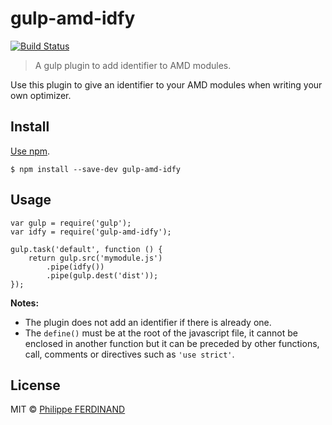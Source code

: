 # gulp-amd-idfy
[![Build Status](https://travis-ci.org/pferdinand/gulp-amd-idfy.svg?branch=master)](https://travis-ci.org/pferdinand/gulp-amd-idfy)
> A gulp plugin to add identifier to AMD modules.

Use this plugin to give an identifier to your AMD modules when writing your own optimizer.

## Install
[Use npm](https://docs.npmjs.com/cli/install).

```
$ npm install --save-dev gulp-amd-idfy
```

## Usage
```
var gulp = require('gulp');
var idfy = require('gulp-amd-idfy');
 
gulp.task('default', function () {
	return gulp.src('mymodule.js')
		.pipe(idfy())
		.pipe(gulp.dest('dist'));
});
```

**Notes:**

* The plugin does not add an identifier if there is already one.
* The `define()` must be at the root of the javascript file, it cannot be enclosed in another function but it can be preceded by other functions, call, comments or directives such as `'use strict'`. 


## License

MIT © [Philippe FERDINAND](https://github.com/pferdinand)